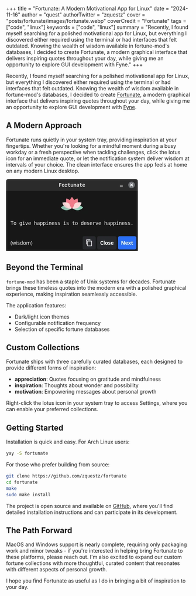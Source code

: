 +++
title = "Fortunate: A Modern Motivational App for Linux"
date = "2024-11-16"
author = "quest"
authorTwitter = "zquestz"
cover = "posts/fortunate/images/fortunate.webp"
coverCredit = "Fortunate"
tags = ["code", "linux"]
keywords = ["code", "linux"]
summary = "Recently, I found myself searching for a polished motivational app for Linux, but everything I discovered either required using the terminal or had interfaces that felt outdated. Knowing the wealth of wisdom available in fortune-mod's databases, I decided to create Fortunate, a modern graphical interface that delivers inspiring quotes throughout your day, while giving me an opportunity to explore GUI development with Fyne."
+++

Recently, I found myself searching for a polished motivational app for Linux, but everything I discovered either required using the terminal or had interfaces that felt outdated. Knowing the wealth of wisdom available in fortune-mod's databases, I decided to create [Fortunate](https://github.com/zquestz/fortunate), a modern graphical interface that delivers inspiring quotes throughout your day, while giving me an opportunity to explore GUI development with [Fyne](https://fyne.io).

## A Modern Approach

Fortunate runs quietly in your system tray, providing inspiration at your fingertips. Whether you're looking for a mindful moment during a busy workday or a fresh perspective when tackling challenges, click the lotus icon for an immediate quote, or let the notification system deliver wisdom at intervals of your choice. The clean interface ensures the app feels at home on any modern Linux desktop.

![Screenshot](images/screenshot.webp)

## Beyond the Terminal

`fortune-mod` has been a staple of Unix systems for decades. Fortunate brings these timeless quotes into the modern era with a polished graphical experience, making inspiration seamlessly accessible.

The application features:

- Dark/light icon themes
- Configurable notification frequency
- Selection of specific fortune databases

## Custom Collections

Fortunate ships with three carefully curated databases, each designed to provide different forms of inspiration:

- **appreciation**: Quotes focusing on gratitude and mindfulness
- **inspiration**: Thoughts about wonder and possibility
- **motivation**: Empowering messages about personal growth

Right-click the lotus icon in your system tray to access Settings, where you can enable your preferred collections.

## Getting Started

Installation is quick and easy. For Arch Linux users:

```bash
yay -S fortunate
```

For those who prefer building from source:

```bash
git clone https://github.com/zquestz/fortunate
cd fortunate
make
sudo make install
```

The project is open source and available on [GitHub](https://github.com/zquestz/fortunate), where you'll find detailed installation instructions and can participate in its development.

## The Path Forward

MacOS and Windows support is nearly complete, requiring only packaging work and minor tweaks - if you're interested in helping bring Fortunate to these platforms, please reach out. I'm also excited to expand our custom fortune collections with more thoughtful, curated content that resonates with different aspects of personal growth.

I hope you find Fortunate as useful as I do in bringing a bit of inspiration to your day.

